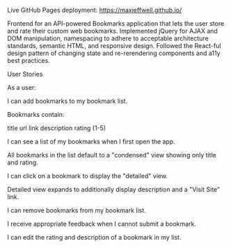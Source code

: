 Live GitHub Pages deployment: https://maxjeffwell.github.io/

Frontend for an API-powered Bookmarks application that lets the user store and rate their custom web bookmarks. Implemented jQuery for AJAX and DOM manipulation, namespacing to adhere to acceptable architecture standards, semantic HTML, and responsive design. Followed the React-ful design pattern of changing state and re-rerendering components and a11y best practices.

User Stories

As a user:

I can add bookmarks to my bookmark list. 

Bookmarks contain:

title
url link
description
rating (1-5)

I can see a list of my bookmarks when I first open the app.

All bookmarks in the list default to a "condensed" view showing only title and rating.

I can click on a bookmark to display the "detailed" view.

Detailed view expands to additionally display description and a "Visit Site" link.

I can remove bookmarks from my bookmark list.

I receive appropriate feedback when I cannot submit a bookmark.

I can edit the rating and description of a bookmark in my list.
